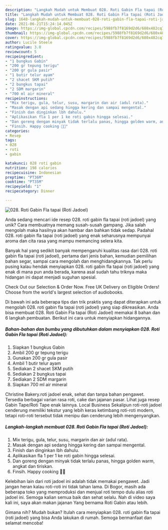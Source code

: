 ```yaml
---
description: "Langkah Mudah untuk Membuat 028. Roti Gabin Fla tapai (Roti Jadoel) Anti Gagal"
title: "Langkah Mudah untuk Membuat 028. Roti Gabin Fla tapai (Roti Jadoel) Anti Gagal"
slug: 1648-langkah-mudah-untuk-membuat-028-roti-gabin-fla-tapai-roti-jadoel-anti-gagal
date: 2021-06-21T15:24:14.045Z
image: https://img-global.cpcdn.com/recipes/5988fb7f8169d2d6/680x482cq70/028-roti-gabin-fla-tapai-roti-jadoel-foto-resep-utama.jpg
thumbnail: https://img-global.cpcdn.com/recipes/5988fb7f8169d2d6/680x482cq70/028-roti-gabin-fla-tapai-roti-jadoel-foto-resep-utama.jpg
cover: https://img-global.cpcdn.com/recipes/5988fb7f8169d2d6/680x482cq70/028-roti-gabin-fla-tapai-roti-jadoel-foto-resep-utama.jpg
author: Lucile Steele
ratingvalue: 3.8
reviewcount: 5
recipeingredient:
- "1 bungkus Gabin"
- "200 gr tepung terigu"
- "200 gr gula pasir"
- "1 butir telur ayam"
- "2 shacet SKM putih"
- "2 bungkus tapai"
- "2 SDM margarin"
- "700 ml air mineral"
recipeinstructions:
- "Mix terigu, gula, telur, susu, margarin dan air (adul rata)."
- "Masak dengan api sedang hingga kering dan sampai mengental."
- "Finish dan dinginkan lbh dahulu."
- "Aplikasikan fla 1 per 1 ke roti gabin hingga selesai."
- "Dan goreng dengan minyak tidak terlalu panas, hingga golden warm, angkat dan tiriskan."
- "Finsih. Happy cooking 🤗💜"
categories:
- Resep
tags:
- 028
- roti
- gabin

katakunci: 028 roti gabin 
nutrition: 198 calories
recipecuisine: Indonesian
preptime: "PT36M"
cooktime: "PT35M"
recipeyield: "1"
recipecategory: Dinner

---
```



![028. Roti Gabin Fla tapai (Roti Jadoel)](https://img-global.cpcdn.com/recipes/5988fb7f8169d2d6/680x482cq70/028-roti-gabin-fla-tapai-roti-jadoel-foto-resep-utama.jpg)

Anda sedang mencari ide resep 028. roti gabin fla tapai (roti jadoel) yang unik? Cara membuatnya memang susah-susah gampang. Jika salah mengolah maka hasilnya akan hambar dan bahkan tidak sedap. Padahal 028. roti gabin fla tapai (roti jadoel) yang enak seharusnya mempunyai aroma dan cita rasa yang mampu memancing selera kita.

Banyak hal yang sedikit banyak mempengaruhi kualitas rasa dari 028. roti gabin fla tapai (roti jadoel), pertama dari jenis bahan, kemudian pemilihan bahan segar, sampai cara mengolah dan menghidangkannya. Tak perlu pusing kalau hendak menyiapkan 028. roti gabin fla tapai (roti jadoel) yang enak di mana pun anda berada, karena asal sudah tahu triknya maka hidangan ini dapat menjadi suguhan spesial.

Check Out our Selection &amp; Order Now. Free UK Delivery on Eligible Orders! Choose from the world&#39;s largest selection of audiobooks.


Di bawah ini ada beberapa tips dan trik praktis yang dapat diterapkan untuk mengolah 028. roti gabin fla tapai (roti jadoel) yang siap dikreasikan. Anda bisa membuat 028. Roti Gabin Fla tapai (Roti Jadoel) memakai 8 bahan dan 6 langkah pembuatan. Berikut ini cara untuk menyiapkan hidangannya.

<!--inarticleads1-->

##### Bahan-bahan dan bumbu yang dibutuhkan dalam menyiapkan 028. Roti Gabin Fla tapai (Roti Jadoel):

1. Siapkan 1 bungkus Gabin
1. Ambil 200 gr tepung terigu
1. Gunakan 200 gr gula pasir
1. Ambil 1 butir telur ayam
1. Sediakan 2 shacet SKM putih
1. Sediakan 2 bungkus tapai
1. Sediakan 2 SDM margarin
1. Siapkan 700 ml air mineral


Christine Bakery.roti jadoel enak, sehat dan tanpa bahan pengawet. Tersedia berbagai varian rasa roti, cake dan jajanan pasar. Lihat juga resep Gabin Tape/Roti Tape enak lainnya. Local Business Sekalipun roti-roti jadoel cenderung memiliki tekstur yang lebih keras ketimbang roti-roti modern, tetapi roti-roti tersebut tidak menipu dan cenderung lebih mengenyangkan. 

<!--inarticleads2-->

##### Langkah-langkah membuat 028. Roti Gabin Fla tapai (Roti Jadoel):

1. Mix terigu, gula, telur, susu, margarin dan air (adul rata).
1. Masak dengan api sedang hingga kering dan sampai mengental.
1. Finish dan dinginkan lbh dahulu.
1. Aplikasikan fla 1 per 1 ke roti gabin hingga selesai.
1. Dan goreng dengan minyak tidak terlalu panas, hingga golden warm, angkat dan tiriskan.
1. Finsih. Happy cooking 🤗💜


Kelebihan lain dari roti jadoel ini adalah tidak memakai pengawet. Jadi jangan heran kalau roti-roti ini tidak tahan lama. Di Bogor, masih ada beberapa toko yang memproduksi dan menjual roti tempo dulu alias roti jadoel ini. Semoga kalian semua baik dan sehat selalu. Nah di video saya kali ini, saya akan makan jajanan Yang bernama Roti Gabin atau lebih. 

Gimana nih? Mudah bukan? Itulah cara menyiapkan 028. roti gabin fla tapai (roti jadoel) yang bisa Anda lakukan di rumah. Semoga bermanfaat dan selamat mencoba!
